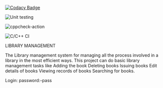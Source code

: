 
[![Codacy Badge](https://api.codacy.com/project/badge/Grade/a35e9fec76b841a9904eacd59b2f7213)](https://app.codacy.com/gh/stepin105010/Library-Management-System?utm_source=github.com&utm_medium=referral&utm_content=stepin105010/Library-Management-System&utm_campaign=Badge_Grade)

![Unit testing](https://github.com/stepin105010/Library-Management-System/workflows/Unit%20testing/badge.svg)

![cppcheck-action](https://github.com/stepin105010/Library-Management-System/workflows/cppcheck-action/badge.svg)

![C/C++ CI](https://github.com/stepin105010/Library-Management-System/workflows/C/C++%20CI/badge.svg)


 LIBRARY  MANAGEMENT

The  Library management system for managing all the process involved in a library in the most efficient ways. This project can do basic library management tasks like
Adding the book
Deleting books
Issuing books
Edit details of books
Viewing records of books 
Searching for books.

Login:
  password:-pass
